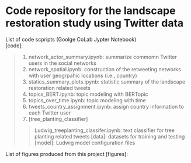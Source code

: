# Code repository for the landscape restoration study using Twitter data

List of code scpripts (Goolge CoLab Jypter Notebook)\
[code]:
> 1. network_actor_summary.ipynb: summarize commomn Twitter users in the social networks
> 2. network_spatial.ipynb: construction of the retweeting networks with user geogrpahic locations (i.e., country)
> 3. statics_summary_plots.ipynb: statistic summary of the landscape restoration related tweets
> 4. topics_BERT.ipynb: topic modeling with BERTopic
> 5. topics_over_time.ipynb: topic modeling with time
> 6. tweets_country_assignment.ipynb: assign country information to each Twitter user
> 7. [tree_planting_classifier]
>> Ludwig_treeplanting_classifer.ipynb: text classifier for tree planting related tweets
>>[data]: datasets for training and testing
>>[model]: Ludwig model configuration files

List of figures produced from this project
[figures]:



